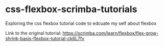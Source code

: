 # css-flexbox-scrimba-tutorials
Exploring the css flexbox tutorial code to edcuate my self about flexbox

Link to the original tutorial:
https://scrimba.com/learn/flexbox/flex-grow-shrink-basis-flexbox-tutorial-ck6L7fv
